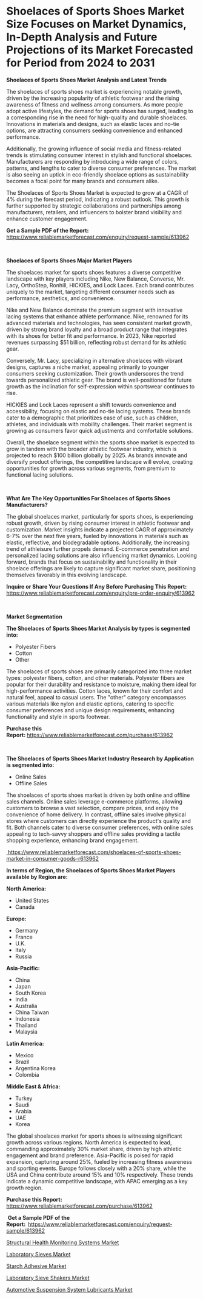 <p><h1>Shoelaces of Sports Shoes Market Size Focuses on Market Dynamics, In-Depth Analysis and Future Projections of its Market Forecasted for Period from 2024 to 2031</h1></p><p><strong>Shoelaces of Sports Shoes Market Analysis and Latest Trends</strong></p>
<p><p>The shoelaces of sports shoes market is experiencing notable growth, driven by the increasing popularity of athletic footwear and the rising awareness of fitness and wellness among consumers. As more people adopt active lifestyles, the demand for sports shoes has surged, leading to a corresponding rise in the need for high-quality and durable shoelaces. Innovations in materials and designs, such as elastic laces and no-tie options, are attracting consumers seeking convenience and enhanced performance. </p><p>Additionally, the growing influence of social media and fitness-related trends is stimulating consumer interest in stylish and functional shoelaces. Manufacturers are responding by introducing a wide range of colors, patterns, and lengths to cater to diverse consumer preferences. The market is also seeing an uptick in eco-friendly shoelace options as sustainability becomes a focal point for many brands and consumers alike. </p><p>The Shoelaces of Sports Shoes Market is expected to grow at a CAGR of 4% during the forecast period, indicating a robust outlook. This growth is further supported by strategic collaborations and partnerships among manufacturers, retailers, and influencers to bolster brand visibility and enhance customer engagement.</p></p>
<p><strong>Get a Sample PDF of the Report:&nbsp;</strong> <a href="https://www.reliablemarketforecast.com/enquiry/request-sample/613962?utm_campaign=1108&utm_medium=2&utm_source=Github&utm_content=ia&utm_term=03102024&utm_id=shoelaces-of-sports-shoes">https://www.reliablemarketforecast.com/enquiry/request-sample/613962</a></p>
<p>&nbsp;</p>
<p><strong>Shoelaces of Sports Shoes Major Market Players</strong></p>
<p><p>The shoelaces market for sports shoes features a diverse competitive landscape with key players including Nike, New Balance, Converse, Mr. Lacy, OrthoStep, Ronhill, HICKIES, and Lock Laces. Each brand contributes uniquely to the market, targeting different consumer needs such as performance, aesthetics, and convenience.</p><p>Nike and New Balance dominate the premium segment with innovative lacing systems that enhance athlete performance. Nike, renowned for its advanced materials and technologies, has seen consistent market growth, driven by strong brand loyalty and a broad product range that integrates with its shoes for better fit and performance. In 2023, Nike reported revenues surpassing $51 billion, reflecting robust demand for its athletic gear.</p><p>Conversely, Mr. Lacy, specializing in alternative shoelaces with vibrant designs, captures a niche market, appealing primarily to younger consumers seeking customization. Their growth underscores the trend towards personalized athletic gear. The brand is well-positioned for future growth as the inclination for self-expression within sportswear continues to rise.</p><p>HICKIES and Lock Laces represent a shift towards convenience and accessibility, focusing on elastic and no-tie lacing systems. These brands cater to a demographic that prioritizes ease of use, such as children, athletes, and individuals with mobility challenges. Their market segment is growing as consumers favor quick adjustments and comfortable solutions.</p><p>Overall, the shoelace segment within the sports shoe market is expected to grow in tandem with the broader athletic footwear industry, which is projected to reach $100 billion globally by 2025. As brands innovate and diversify product offerings, the competitive landscape will evolve, creating opportunities for growth across various segments, from premium to functional lacing solutions.</p></p>
<p>&nbsp;</p>
<p><strong>What Are The Key Opportunities For Shoelaces of Sports Shoes Manufacturers?</strong></p>
<p><p>The global shoelaces market, particularly for sports shoes, is experiencing robust growth, driven by rising consumer interest in athletic footwear and customization. Market insights indicate a projected CAGR of approximately 6-7% over the next five years, fueled by innovations in materials such as elastic, reflective, and biodegradable options. Additionally, the increasing trend of athleisure further propels demand. E-commerce penetration and personalized lacing solutions are also influencing market dynamics. Looking forward, brands that focus on sustainability and functionality in their shoelace offerings are likely to capture significant market share, positioning themselves favorably in this evolving landscape.</p></p>
<p><strong>Inquire or Share Your Questions If Any Before Purchasing This Report:</strong> <a href="https://www.reliablemarketforecast.com/enquiry/pre-order-enquiry/613962?utm_campaign=1108&utm_medium=2&utm_source=Github&utm_content=ia&utm_term=03102024&utm_id=shoelaces-of-sports-shoes">https://www.reliablemarketforecast.com/enquiry/pre-order-enquiry/613962</a></p>
<p>&nbsp;</p>
<p><strong>Market Segmentation</strong></p>
<p><strong>The Shoelaces of Sports Shoes Market Analysis by types is segmented into:</strong></p>
<p><ul><li>Polyester Fibers</li><li>Cotton</li><li>Other</li></ul></p>
<p><p>The shoelaces of sports shoes are primarily categorized into three market types: polyester fibers, cotton, and other materials. Polyester fibers are popular for their durability and resistance to moisture, making them ideal for high-performance activities. Cotton laces, known for their comfort and natural feel, appeal to casual users. The "other" category encompasses various materials like nylon and elastic options, catering to specific consumer preferences and unique design requirements, enhancing functionality and style in sports footwear.</p></p>
<p><strong>Purchase this Report:&nbsp;</strong><a href="https://www.reliablemarketforecast.com/purchase/613962?utm_campaign=1108&utm_medium=2&utm_source=Github&utm_content=ia&utm_term=03102024&utm_id=shoelaces-of-sports-shoes">https://www.reliablemarketforecast.com/purchase/613962</a></p>
<p>&nbsp;</p>
<p><strong>The Shoelaces of Sports Shoes Market Industry Research by Application is segmented into:</strong></p>
<p><ul><li>Online Sales</li><li>Offline Sales</li></ul></p>
<p><p>The shoelaces of sports shoes market is driven by both online and offline sales channels. Online sales leverage e-commerce platforms, allowing customers to browse a vast selection, compare prices, and enjoy the convenience of home delivery. In contrast, offline sales involve physical stores where customers can directly experience the product's quality and fit. Both channels cater to diverse consumer preferences, with online sales appealing to tech-savvy shoppers and offline sales providing a tactile shopping experience, enhancing brand engagement.</p></p>
<p><a href="https://www.reliablemarketforecast.com/shoelaces-of-sports-shoes-market-in-consumer-goods-r613962?utm_campaign=1108&utm_medium=2&utm_source=Github&utm_content=ia&utm_term=03102024&utm_id=shoelaces-of-sports-shoes">&nbsp;https://www.reliablemarketforecast.com/shoelaces-of-sports-shoes-market-in-consumer-goods-r613962</a></p>
<p><strong>In terms of Region, the Shoelaces of Sports Shoes Market Players available by Region are:</strong></p>
<p>
    <p> <strong> North America: </strong>
        <ul>
            <li>United States</li>
            <li>Canada</li>
        </ul>
        </p> 
    <p> <strong> Europe: </strong>
        <ul>
            <li>Germany</li>
            <li>France</li>
            <li>U.K.</li>
            <li>Italy</li>
            <li>Russia</li>
        </ul>
        </p> 
    <p> <strong> Asia-Pacific: </strong>
        <ul>
            <li>China</li>
            <li>Japan</li>
            <li>South Korea</li>
            <li>India</li>
            <li>Australia</li>
            <li>China Taiwan</li>
            <li>Indonesia</li>
            <li>Thailand</li>
            <li>Malaysia</li>
        </ul>
        </p> 
    <p> <strong> Latin America: </strong>
        <ul>
            <li>Mexico</li>
            <li>Brazil</li>
            <li>Argentina Korea</li>
            <li>Colombia</li>
        </ul>
        </p> 
    <p> <strong> Middle East & Africa: </strong>
        <ul>
            <li>Turkey</li>
            <li>Saudi</li>
            <li>Arabia</li>
            <li>UAE</li>
            <li>Korea</li>
        </ul>
    </p>
    </p>
<p><p>The global shoelaces market for sports shoes is witnessing significant growth across various regions. North America is expected to lead, commanding approximately 30% market share, driven by high athletic engagement and brand preference. Asia-Pacific is poised for rapid expansion, capturing around 25%, fueled by increasing fitness awareness and sporting events. Europe follows closely with a 20% share, while the USA and China contribute around 15% and 10% respectively. These trends indicate a dynamic competitive landscape, with APAC emerging as a key growth region.</p></p>
<p><strong>Purchase this Report: </strong><a href="https://www.reliablemarketforecast.com/purchase/613962?utm_campaign=1108&utm_medium=2&utm_source=Github&utm_content=ia&utm_term=03102024&utm_id=shoelaces-of-sports-shoes">https://www.reliablemarketforecast.com/purchase/613962</a></p>
<p>&nbsp;<strong>Get a Sample PDF of the Report:&nbsp;&nbsp;</strong><a href="https://www.reliablemarketforecast.com/enquiry/request-sample/613962?utm_campaign=1108&utm_medium=2&utm_source=Github&utm_content=ia&utm_term=03102024&utm_id=shoelaces-of-sports-shoes">https://www.reliablemarketforecast.com/enquiry/request-sample/613962</a></p>
<p><strong></strong></p>
<p><p><a href="https://www.linkedin.com/pulse/strategic-market-insights-global-structural-health-monitoring-g58pc?trackingId=SQPUiTJESIS8i9uErzz2kQ%3D%3D&utm_campaign=1108&utm_medium=2&utm_source=Github&utm_content=ia&utm_term=03102024&utm_id=shoelaces-of-sports-shoes">Structural Health Monitoring Systems Market</a></p><p><a href="https://www.linkedin.com/pulse/global-laboratory-sieves-market-exploring-share-trends-future-oaxsc?trackingId=0GkL6G8%2FS2Cp%2BrNoUVU7wg%3D%3D&utm_campaign=1108&utm_medium=2&utm_source=Github&utm_content=ia&utm_term=03102024&utm_id=shoelaces-of-sports-shoes">Laboratory Sieves Market</a></p><p><a href="https://github.com/CliffMedina6/Market-Research-Report-List-6/blob/main/starch-adhesive-market.md?utm_campaign=1108&utm_medium=2&utm_source=Github&utm_content=ia&utm_term=03102024&utm_id=shoelaces-of-sports-shoes">Starch Adhesive Market</a></p><p><a href="https://www.linkedin.com/pulse/laboratory-sieve-shakers-industry-insights-report-analyzing-ub37c?trackingId=o4I1VB2cT7SuEtGE8IBjVg%3D%3D&utm_campaign=1108&utm_medium=2&utm_source=Github&utm_content=ia&utm_term=03102024&utm_id=shoelaces-of-sports-shoes">Laboratory Sieve Shakers Market</a></p><p><a href="https://github.com/ardellegief/Market-Research-Report-List-1/blob/main/automotive-suspension-system-lubricants-market.md?utm_campaign=1108&utm_medium=2&utm_source=Github&utm_content=ia&utm_term=03102024&utm_id=shoelaces-of-sports-shoes">Automotive Suspension System Lubricants Market</a></p></p>
